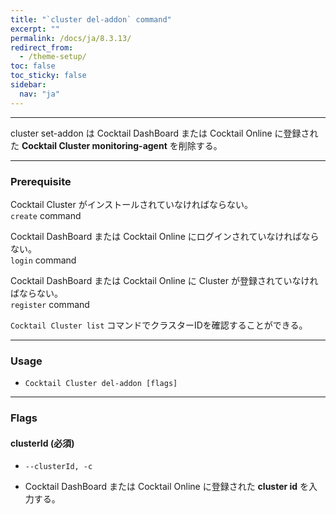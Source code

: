 ```yaml
---
title: "`cluster del-addon` command"
excerpt: ""
permalink: /docs/ja/8.3.13/
redirect_from:
  - /theme-setup/
toc: false
toc_sticky: false
sidebar:
  nav: "ja"
---
```


---
cluster set-addon は Cocktail DashBoard または Cocktail Online に登録された **Cocktail Cluster monitoring-agent** を削除する。 

---

### Prerequisite
Cocktail Cluster がインストールされていなければならない。  
`create` command 

Cocktail DashBoard または Cocktail Online にログインされていなければならない。  
`login` command 

Cocktail DashBoard または Cocktail Online に Cluster が登録されていなければならない。  
`register` command 

`Cocktail Cluster list` コマンドでクラスターIDを確認することができる。

----
### Usage

* `Cocktail Cluster del-addon [flags]`

----
### Flags

#### clusterId (必須)

* `--clusterId, -c`

* Cocktail DashBoard または Cocktail Online に登録された **cluster id** を入力する。
